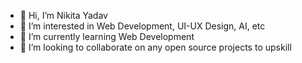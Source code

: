 - 👋 Hi, I’m Nikita Yadav
- 👀 I’m interested in Web Development, UI-UX Design, AI, etc
- 🌱 I’m currently learning Web Development
- 💞️ I’m looking to collaborate on any open source projects to upskill


<!---
NikitaYadav15/NikitaYadav15 is a ✨ special ✨ repository because its `README.md` (this file) appears on your GitHub profile.
You can click the Preview link to take a look at your changes. - 📫 How to reach me ...
--->
